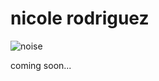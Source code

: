 # nicole rodriguez

![noise](https://user-images.githubusercontent.com/29027581/81638654-ab050380-93ce-11ea-8d1a-080d74631422.gif)

coming soon...

